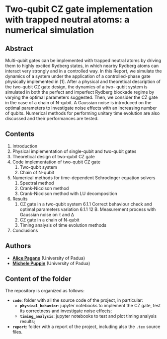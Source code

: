 # Two-qubit CZ gate implementation with trapped neutral atoms: a numerical simulation

## Abstract

Multi-qubit gates can be implemented with trapped neutral atoms by driving them to highly excited Rydberg states, in which nearby Rydberg atoms can interact very strongly and in a controlled way. In this Report, we simulate the dynamics of a system under the application of a controlled-phase gate physically implemented in [1]. After a physical and theoretical description of the two-qubit CZ gate design, the dynamics of a two- qubit system is simulated in both the perfect and imperfect Rydberg blockade regime by varying the optimal parameters suggested. Then, we consider the CZ gate in the case of a chain of N-qubit. A Gaussian noise is introduced on the optimal parameters to investigate noise effects with an increasing number of qubits. Numerical methods for performing unitary time evolution are also discussed and their performances are tested.

## Contents

1. Introduction
2. Physical implementation of single-qubit and two-qubit gates
3. Theoretical design of two-qubit CZ gate
4. Code implementation of two-qubit CZ gate
    1. Two-qubit system
    2. Chain of N-qubit
5. Numerical methods for time-dependent Schrodinger equation solvers
    1. Spectral method
    2. Crank-Nicolson method
    3. Crank-Nicolson method with LU decomposition
6. Results
    1. CZ gate in a two-qubit system
        6.1.1 Correct behaviour check and optimal parameters variation
        6.1.1 12 B. Measurement process with Gaussian noise on τ and ∆
    2. CZ gate in a chain of N-qubit
    3. Timing analysis of time evolution methods
7. Conclusions


## Authors

* [**Alice Pagano**](https://github.com/AlicePagano) (University of Padua)
* [**Michele Puppin**](https://github.com/michelepuppin) (University of Padua)

## Content of the folder

The repository is organized as follows:
* **`code`**: folder with all the source code of the project, in particular:
    * **`physical_behavior`**: jupyter notebooks to implement the CZ gate, test its correctness and investigate noise effects;
    * **`timing_analysis`**: jupyter notebooks to test and plot timing analysis results;
* **`report`**: folder with a report of the project, including also the `.tex` source files.
